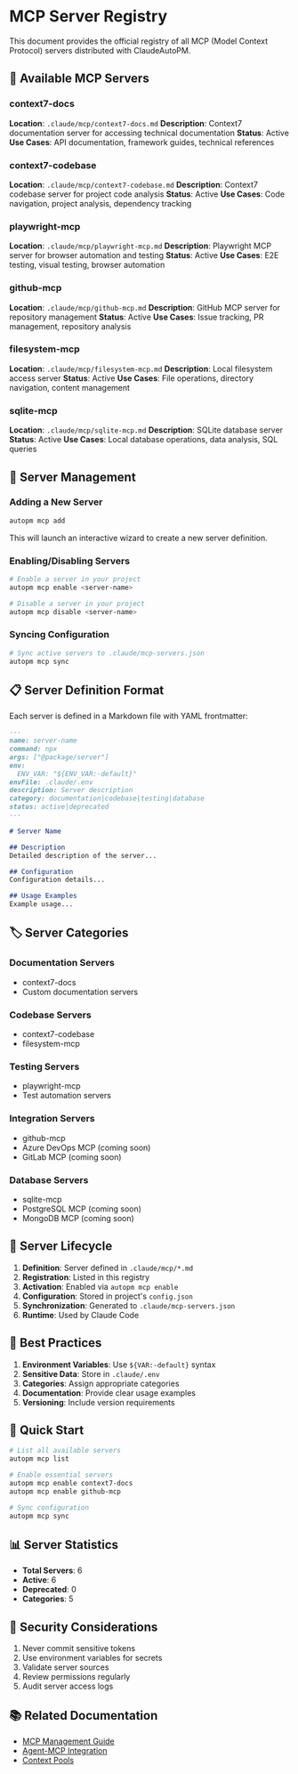 # MCP Server Registry

This document provides the official registry of all MCP (Model Context Protocol) servers distributed with ClaudeAutoPM.

## 📡 Available MCP Servers

### context7-docs

**Location**: `.claude/mcp/context7-docs.md`
**Description**: Context7 documentation server for accessing technical documentation
**Status**: Active
**Use Cases**: API documentation, framework guides, technical references

### context7-codebase

**Location**: `.claude/mcp/context7-codebase.md`
**Description**: Context7 codebase server for project code analysis
**Status**: Active
**Use Cases**: Code navigation, project analysis, dependency tracking

### playwright-mcp

**Location**: `.claude/mcp/playwright-mcp.md`
**Description**: Playwright MCP server for browser automation and testing
**Status**: Active
**Use Cases**: E2E testing, visual testing, browser automation

### github-mcp

**Location**: `.claude/mcp/github-mcp.md`
**Description**: GitHub MCP server for repository management
**Status**: Active
**Use Cases**: Issue tracking, PR management, repository analysis

### filesystem-mcp

**Location**: `.claude/mcp/filesystem-mcp.md`
**Description**: Local filesystem access server
**Status**: Active
**Use Cases**: File operations, directory navigation, content management

### sqlite-mcp

**Location**: `.claude/mcp/sqlite-mcp.md`
**Description**: SQLite database server
**Status**: Active
**Use Cases**: Local database operations, data analysis, SQL queries

## 🔧 Server Management

### Adding a New Server

```bash
autopm mcp add
```

This will launch an interactive wizard to create a new server definition.

### Enabling/Disabling Servers

```bash
# Enable a server in your project
autopm mcp enable <server-name>

# Disable a server in your project
autopm mcp disable <server-name>
```

### Syncing Configuration

```bash
# Sync active servers to .claude/mcp-servers.json
autopm mcp sync
```

## 📋 Server Definition Format

Each server is defined in a Markdown file with YAML frontmatter:

```markdown
---
name: server-name
command: npx
args: ["@package/server"]
env:
  ENV_VAR: "${ENV_VAR:-default}"
envFile: .claude/.env
description: Server description
category: documentation|codebase|testing|database
status: active|deprecated
---

# Server Name

## Description
Detailed description of the server...

## Configuration
Configuration details...

## Usage Examples
Example usage...
```

## 🏷️ Server Categories

### Documentation Servers
- context7-docs
- Custom documentation servers

### Codebase Servers
- context7-codebase
- filesystem-mcp

### Testing Servers
- playwright-mcp
- Test automation servers

### Integration Servers
- github-mcp
- Azure DevOps MCP (coming soon)
- GitLab MCP (coming soon)

### Database Servers
- sqlite-mcp
- PostgreSQL MCP (coming soon)
- MongoDB MCP (coming soon)

## 🔄 Server Lifecycle

1. **Definition**: Server defined in `.claude/mcp/*.md`
2. **Registration**: Listed in this registry
3. **Activation**: Enabled via `autopm mcp enable`
4. **Configuration**: Stored in project's `config.json`
5. **Synchronization**: Generated to `.claude/mcp-servers.json`
6. **Runtime**: Used by Claude Code

## 📝 Best Practices

1. **Environment Variables**: Use `${VAR:-default}` syntax
2. **Sensitive Data**: Store in `.claude/.env`
3. **Categories**: Assign appropriate categories
4. **Documentation**: Provide clear usage examples
5. **Versioning**: Include version requirements

## 🚀 Quick Start

```bash
# List all available servers
autopm mcp list

# Enable essential servers
autopm mcp enable context7-docs
autopm mcp enable github-mcp

# Sync configuration
autopm mcp sync
```

## 📊 Server Statistics

- **Total Servers**: 6
- **Active**: 6
- **Deprecated**: 0
- **Categories**: 5

## 🔐 Security Considerations

1. Never commit sensitive tokens
2. Use environment variables for secrets
3. Validate server sources
4. Review permissions regularly
5. Audit server access logs

## 📚 Related Documentation

- [MCP Management Guide](../../docs/MCP-MANAGEMENT-GUIDE.md)
- [Agent-MCP Integration](../agents/AGENT-MCP-INTEGRATION.md)
- [Context Pools](../context-pools/README.md)